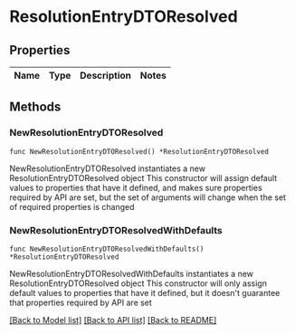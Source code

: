 # ResolutionEntryDTOResolved

## Properties

Name | Type | Description | Notes
------------ | ------------- | ------------- | -------------

## Methods

### NewResolutionEntryDTOResolved

`func NewResolutionEntryDTOResolved() *ResolutionEntryDTOResolved`

NewResolutionEntryDTOResolved instantiates a new ResolutionEntryDTOResolved object
This constructor will assign default values to properties that have it defined,
and makes sure properties required by API are set, but the set of arguments
will change when the set of required properties is changed

### NewResolutionEntryDTOResolvedWithDefaults

`func NewResolutionEntryDTOResolvedWithDefaults() *ResolutionEntryDTOResolved`

NewResolutionEntryDTOResolvedWithDefaults instantiates a new ResolutionEntryDTOResolved object
This constructor will only assign default values to properties that have it defined,
but it doesn't guarantee that properties required by API are set


[[Back to Model list]](../README.md#documentation-for-models) [[Back to API list]](../README.md#documentation-for-api-endpoints) [[Back to README]](../README.md)


